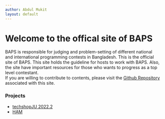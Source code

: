 ```yaml
---
author: Abdul Mukit
layout: default
---
```

<h1>Welcome to the offical site of BAPS</h1>

BAPS is responsible for judging and problem-setting of different national and international programming contests in Bangladesh. This is the official site of BAPS. This site holds the guideline for hosts to work with BAPS. Also, the site have important resources for those who wants to progress as a top level contestant.
<br>
If you are willing to contribute to contents, please visit the <a href="https://github.com/baps-bgd/baps-bgd.github.io">Github Repository</a> associated with this site.


### Projects

- [techshopJU 2022.2](https://abdulmukit98.github.io/techshopJU-2022.2/)
- [HAM](https://abdulmukit98.github.io/HAM/)
